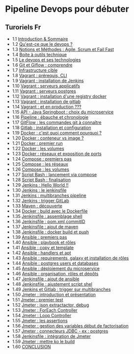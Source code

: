 # Pipeline Devops pour débuter


## Turoriels Fr

- 1.1 [Introduction & Sommaire](https://www.youtube.com/watch?v=tiSfXCM8VTw)
- 1.2 [Qu'est-ce que le devops ?](https://www.youtube.com/watch?v=yNI4-1HfiGE)
- 1.3 [Notions et Méthodes : Agile, Scrum et Fail Fast](https://www.youtube.com/watch?v=qEkL5o6PZ78)
- 1.4 [Boite à outils technique](https://www.youtube.com/watch?v=pTuUH8qugrU)
- 1.5 [Le devops et ses technologies](https://www.youtube.com/watch?v=4greqI3RC_k)
- 1.6 [Git et Giflow : comprendre](https://www.youtube.com/watch?v=ro3ouEyzFzY)
- 1.7 [Infrastructure cible](https://youtu.be/eQZkQGV_2og)
- 1.8 [Vagrant : prérequis, CLI](https://youtu.be/Q0bIwwZj0JI)
- 1.9 [Vagrant : installation de Jenkins](https://youtu.be/VLfn7F92NP8)
- 1.10 [Vagrant : serveurs applicatifs](https://youtu.be/-v71--P1EZI)
- 1.11 [Vagrant : serveurs postgres](https://youtu.be/kFb_nbpgJYA)
- 1.12 [Vagrant : installation d'une registry docker](https://youtu.be/mRGPaglncxg)
- 1.13 [Vagrant : installation de gitlab](https://youtu.be/O7jgl0rWUlE)
- 1.14 [Vagrant : et en production ???](https://youtu.be/7zC8b_mtH8Q)
- 1.15 [API - Java Springboot : choix du microservice](https://youtu.be/7stc3oEDNnc)
- 1.16 [Pipeline : ébauche et chronologie](https://youtu.be/oSxA6SDixDc)
- 1.17 [GitFlow : les commandes git à connaître](https://youtu.be/pXWU0iNubk0)
- 1.18 [Gitlab : installation et configuration](https://youtu.be/TBOKba1V2ZQ)
- 1.19 [Docker : c'est quoi comment pourquoi ?](https://youtu.be/_6btSzqmKEo)
- 1.20 [Docker : conteneur vs image ?](https://youtu.be/jCpp4b3odQk)
- 1.21 [Docker : premier run](https://youtu.be/5AXboiBF8nM)
- 1.22 [Docker : les volumes](https://youtu.be/QNTepBPSahM)
- 1.23 [Docker : réseaux et exposition de ports](https://youtu.be/8JEcqkmmpKU)
- 1.24 [Compose : premiers pas](https://youtu.be/xt6WXr14Ato)
- 1.25 [Compose : les réseaux](https://youtu.be/E0k17_zgv3g)
- 1.26 [Compose : les volumes](https://youtu.be/KUyksHRmG0U)
- 1.27 [Script Bash : lancement via compose](https://youtu.be/cSJKbEOgxG8)
- 1.28 [Script Bash : finalisation](https://youtu.be/DTESn44Dxqg)
- 1.29 [Jenkins : Hello World !!](https://youtu.be/aOhfou9rTT8)
- 1.30 [Jenkins : le jenkinsfile](https://youtu.be/rpom8t9TN-k)
- 1.31 [Jenkins : multibranches pipeline](https://youtu.be/4U75kbvlj7s)
- 1.32 [Jenkins : trigger GitLab](https://youtu.be/SxxgX_f3SBA)
- 1.33 [Maven : découverte](https://youtu.be/kWpgncHzwaQ)
- 1.34 [Docker : build avec le Dockerfile](https://youtu.be/cZyvAJ_sfGY)
- 1.35 [Jenkinsfile : assemblage shell](https://youtu.be/UCL-so1Y6NA)
- 1.36 [Jenkinsfile : pom.xml,commitID](https://youtu.be/oJ9hmkagpZ8)
- 1.37 [Jenkinsfile : ajout de maven](https://youtu.be/XdaHpH3MWq0)
- 1.38 [Jenkinsfile : docker build et push](https://youtu.be/WcH8w9kQRIY)
- 1.39 [Ansible : premiers pas](https://youtu.be/ae_-vvCi4AE)
- 1.40 [Ansible : playbook et rôles](https://youtu.be/pmpV8SryWyA)
- 1.41 [Ansible : copy et template](https://youtu.be/onCdyU-jcqU)
- 1.42 [Ansible : handlers et apt](https://youtu.be/cnRVKxErgRk)
- 1.43 [Ansible : requirements, galaxy et installation de rôles](https://youtu.be/5aihUYMOeYI)
- 1.44 [Ansible : postgres users et databases](https://youtu.be/nyAE9sp2Bqs)
- 1.45 [Ansible : déploiement du microservice](https://youtu.be/JmYY4P2Hmqw)
- 1.46 [Ansible : organisation, rôles et dépôts](https://youtu.be/ow2w3EP9a14)
- 1.47 [Jenkinsfile : ajout de ansible](https://youtu.be/AItxsemwQn8)
- 1.48 [Jenkinsfile : ajustement script shel](https://youtu.be/hu0-VNRGfzA)
- 1.49 [Jenkins et Gitlab : trigger sur multibranches](https://youtu.be/cO7iNff3xzw)
- 1.50 [Jmeter : introduction et présentation](https://youtu.be/xCdRLqFBfUk)
- 1.51 [Jmeter : premier test](https://youtu.be/tvy42hc8zl8)
- 1.52 [Jmeter : json extractactor, debug](https://youtu.be/K-rtABtQM_c)
- 1.53 [Jmeter : ForEach Controller](https://youtu.be/cEzNeQEr8nE)
- 1.54 [Jmeter : Loop Controller](https://youtu.be/ArIcJ1-jOXM)
- 1.55 [Jmeter : les assertions](https://youtu.be/EYe9RltCSwE)
- 1.56 [Jmeter : gestion des variables début de factorisation](https://youtu.be/C0Oghr_n3oM)
- 1.57 [Jmeter : connecteurs JDBC - ex : postgres](https://youtu.be/qSmkS0Qc-Gk)
- 1.58 [Jenkinsfile : intégration de Jmeter](https://youtu.be/CD7KVSndrV4)
- 1.59 [Jmeter : mettre ko le build](https://youtu.be/qSmkS0Qc-Gk)
- 1.60 [CONCLUSION](https://youtu.be/qSmkS0Qc-Gk)
